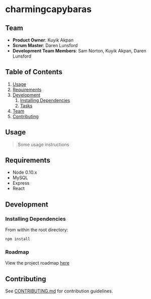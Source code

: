 # charmingcapybaras
> 

## Team

  - __Product Owner__: Kuyik Akpan
  - __Scrum Master__: Daren Lunsford
  - __Development Team Members__: Sam Norton, Kuyik Akpan, Daren Lunsford

## Table of Contents

1. [Usage](#Usage)
1. [Requirements](#requirements)
1. [Development](#development)
    1. [Installing Dependencies](#installing-dependencies)
    1. [Tasks](#tasks)
1. [Team](#team)
1. [Contributing](#contributing)

## Usage

> Some usage instructions

## Requirements

- Node 0.10.x
- MySQL
- Express
- React

## Development

### Installing Dependencies

From within the root directory:

```sh
npm install
```

### Roadmap

View the project roadmap [here](LINK_TO_PROJECT_ISSUES)


## Contributing

See [CONTRIBUTING.md]() for contribution guidelines.
